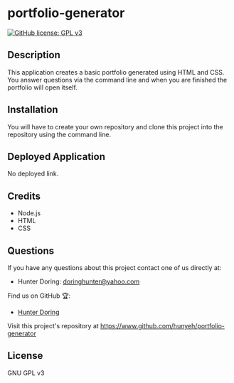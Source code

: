 # portfolio-generator

[![GitHub license: GPL v3](https://img.shields.io/badge/License-GPLv3-blue.svg)](https://www.gnu.org/licenses/gpl-3.0)

## Description
This application creates a basic portfolio generated using HTML and CSS. You answer questions via the command line and when you are finished the portfolio will open itself.

## Installation
You will have to create your own repository and clone this project into the repository using the command line.

## Deployed Application
No deployed link.

## Credits
* Node.js
* HTML
* CSS

## Questions
If you have any questions about this project contact one of us directly at:
* Hunter Doring: doringhunter@yahoo.com 
  
Find us on GitHub 🏆:
* [Hunter Doring](https://github.com/Hunyeh)

Visit this project's repository at https://www.github.com/hunyeh/portfolio-generator

## License
  GNU GPL v3    
